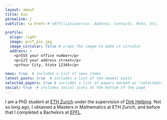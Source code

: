 ```yaml
---
layout: about
title: bio
permalink: /
subtitle: <a href='#'>Affiliations</a>. Address. Contacts. Moto. Etc.

profile:
  align: right
  image: prof_pic.jpg
  image_circular: false # crops the image to make it circular
  address: >
    <p>555 your office number</p>
    <p>123 your address street</p>
    <p>Your City, State 12345</p>

news: true  # includes a list of news items
latest_posts: true  # includes a list of the newest posts
selected_papers: true # includes a list of papers marked as "selected={true}"
social: true  # includes social icons at the bottom of the page
---
```


I am a PhD student at [ETH Zurich](https://coss.ethz.ch/) under the supervision of [Dirk Helbing](https://coss.ethz.ch/people/helbing.html).
Not so long ago, I obtained a Masters in Mathematics at ETH Zurich, and before that I completed a Bachelors at [EPFL](https://www.epfl.ch/en/).